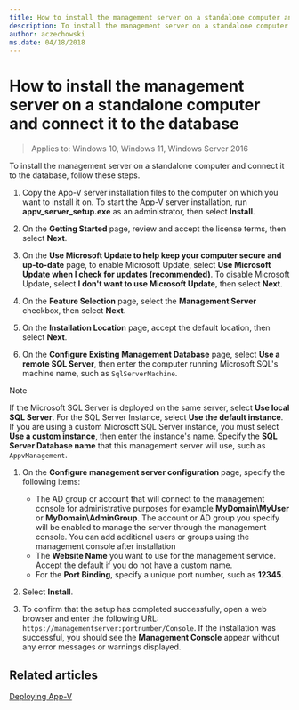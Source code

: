 ```yaml
---
title: How to install the management server on a standalone computer and connect it to the database
description: To install the management server on a standalone computer and connect it to the database, follow these steps.
author: aczechowski
ms.date: 04/18/2018
---
```


# How to install the management server on a standalone computer and connect it to the database

>Applies to: Windows 10, Windows 11, Windows Server 2016

To install the management server on a standalone computer and connect it to the database, follow these steps.

1. Copy the App-V server installation files to the computer on which you want to install it on. To start the App-V server installation, run **appv\_server\_setup.exe** as an administrator, then select **Install**.

1. On the **Getting Started** page, review and accept the license terms, then select **Next**.

1. On the **Use Microsoft Update to help keep your computer secure and up-to-date** page, to enable Microsoft Update, select **Use Microsoft Update when I check for updates (recommended)**. To disable Microsoft Update, select **I don't want to use Microsoft Update**, then select **Next**.

1. On the **Feature Selection** page, select the **Management Server** checkbox, then select **Next**.

1. On the **Installation Location** page, accept the default location, then select **Next**.

1. On the **Configure Existing Management Database** page, select **Use a remote SQL Server**, then enter the computer running Microsoft SQL's machine name, such as ```SqlServerMachine```.

  > [!NOTE]
  >If the Microsoft SQL Server is deployed on the same server, select **Use local SQL Server**. For the SQL Server Instance, select **Use the default instance**. If you are using a custom Microsoft SQL Server instance, you must select **Use a custom instance**, then enter the instance's name. Specify the **SQL Server Database name** that this management server will use, such as ```AppvManagement```.

1. On the **Configure management server configuration** page, specify the following items:

   - The AD group or account that will connect to the management console for administrative purposes for example **MyDomain\\MyUser** or **MyDomain\\AdminGroup**. The account or AD group you specify will be enabled to manage the server through the management console. You can add additional users or groups using the management console after installation
   - The **Website Name** you want to use for the management service. Accept the default if you do not have a custom name.
   - For the **Port Binding**, specify a unique port number, such as **12345**.

1. Select **Install**.

1. To confirm that the setup has completed successfully, open a web browser and enter the following URL: `https://managementserver:portnumber/Console`. If the installation was successful, you should see the **Management Console** appear without any error messages or warnings displayed.

## Related articles

[Deploying App-V](appv-deploying-appv.md)
